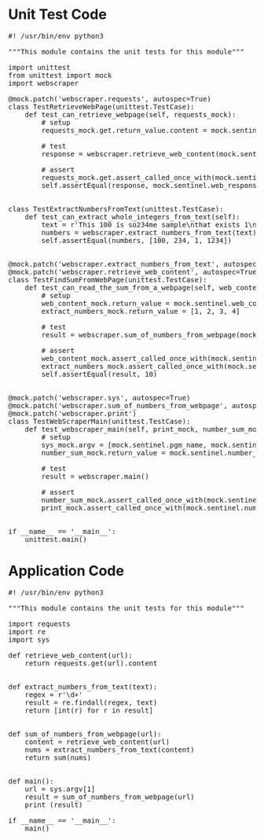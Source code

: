Unit Test Code
==============

<pre class="file" data-filename="unit-tests.py" data-target="replace">
#! /usr/bin/env python3

"""This module contains the unit tests for this module"""

import unittest
from unittest import mock
import webscraper

@mock.patch('webscraper.requests', autospec=True)
class TestRetrieveWebPage(unittest.TestCase):
    def test_can_retrieve_webpage(self, requests_mock):
        # setup
        requests_mock.get.return_value.content = mock.sentinel.web_response

        # test
        response = webscraper.retrieve_web_content(mock.sentinel.web_url)

        # assert
        requests_mock.get.assert_called_once_with(mock.sentinel.web_url)
        self.assertEqual(response, mock.sentinel.web_response)


class TestExtractNumbersFromText(unittest.TestCase):
    def test_can_extract_whole_integers_from_text(self):
        text = r'This 100 is so234me sample\nthat exists 1\n\non a multiline1234.'
        numbers = webscraper.extract_numbers_from_text(text)
        self.assertEqual(numbers, [100, 234, 1, 1234])


@mock.patch('webscraper.extract_numbers_from_text', autospec=True)
@mock.patch('webscraper.retrieve_web_content', autospec=True)
class TestFindSumFromWebPage(unittest.TestCase):
    def test_can_read_the_sum_from_a_webpage(self, web_content_mock, extract_numbers_mock):
        # setup
        web_content_mock.return_value = mock.sentinel.web_content
        extract_numbers_mock.return_value = [1, 2, 3, 4]

        # test
        result = webscraper.sum_of_numbers_from_webpage(mock.sentinel.a_url)

        # assert
        web_content_mock.assert_called_once_with(mock.sentinel.a_url)
        extract_numbers_mock.assert_called_once_with(mock.sentinel.web_content)
        self.assertEqual(result, 10)


@mock.patch('webscraper.sys', autospec=True)
@mock.patch('webscraper.sum_of_numbers_from_webpage', autospec=True)
@mock.patch('webscraper.print')
class TestWebScraperMain(unittest.TestCase):
    def test_webscraper_main(self, print_mock, number_sum_mock, sys_mock):
        # setup
        sys_mock.argv = [mock.sentinel.pgm_name, mock.sentinel.a_url]
        number_sum_mock.return_value = mock.sentinel.number_sum

        # test
        result = webscraper.main()

        # assert
        number_sum_mock.assert_called_once_with(mock.sentinel.a_url)
        print_mock.assert_called_once_with(mock.sentinel.number_sum)


if __name__ == '__main__':
    unittest.main()
</pre>

Application Code
================

<pre class="file" data-filename="unit-tests.py" data-target="replace">
#! /usr/bin/env python3

"""This module contains the unit tests for this module"""

import requests
import re
import sys

def retrieve_web_content(url):
    return requests.get(url).content


def extract_numbers_from_text(text):
    regex = r'\d+'
    result = re.findall(regex, text)
    return [int(r) for r in result]


def sum_of_numbers_from_webpage(url):
    content = retrieve_web_content(url)
    nums = extract_numbers_from_text(content)
    return sum(nums)
    
    
def main():
    url = sys.argv[1]
    result = sum_of_numbers_from_webpage(url)
    print (result)

if __name__ == '__main__':
    main()
</pre>